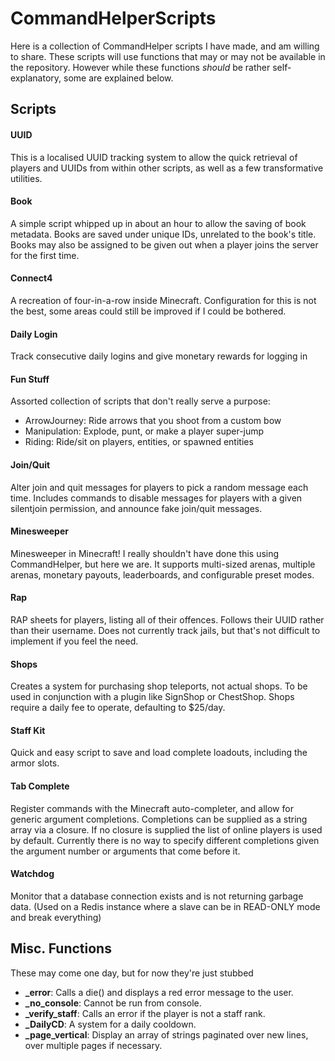 # CommandHelperScripts
Here is a collection of CommandHelper scripts I have made, and am willing to share. These scripts will use functions that may or may not be available in the repository. However while these functions *should* be rather self-explanatory, some are explained below.

## Scripts
#### UUID
This is a localised UUID tracking system to allow the quick retrieval of players and UUIDs from within other scripts, as well as a few transformative utilities.

#### Book
A simple script whipped up in about an hour to allow the saving of book metadata. Books are saved under unique IDs, unrelated to the book's title. Books may also be assigned to be given out when a player joins the server for the first time.

#### Connect4
A recreation of four-in-a-row inside Minecraft. Configuration for this is not the best, some areas could still be improved if I could be bothered.

#### Daily Login
Track consecutive daily logins and give monetary rewards for logging in

#### Fun Stuff
Assorted collection of scripts that don't really serve a purpose:
* ArrowJourney: Ride arrows that you shoot from a custom bow
* Manipulation: Explode, punt, or make a player super-jump
* Riding: Ride/sit on players, entities, or spawned entities

#### Join/Quit
Alter join and quit messages for players to pick a random message each time.
Includes commands to disable messages for players with a given silentjoin permission, and announce fake join/quit messages.

#### Minesweeper
Minesweeper in Minecraft! I really shouldn't have done this using CommandHelper, but here we are. It supports multi-sized arenas, multiple arenas, monetary payouts, leaderboards, and configurable preset modes.

#### Rap
RAP sheets for players, listing all of their offences. Follows their UUID rather than their username. Does not currently track jails, but that's not difficult to implement if you feel the need.

#### Shops
Creates a system for purchasing shop teleports, not actual shops. To be used in conjunction with a plugin like SignShop or ChestShop. Shops require a daily fee to operate, defaulting to $25/day.

#### Staff Kit
Quick and easy script to save and load complete loadouts, including the armor slots.

#### Tab Complete
Register commands with the Minecraft auto-completer, and allow for generic argument completions. Completions can be supplied as a string array via a closure. If no closure is supplied the list of online players is used by default.
Currently there is no way to specify different completions given the argument number or arguments that come before it.

#### Watchdog
Monitor that a database connection exists and is not returning garbage data. (Used on a Redis instance where a slave can be in READ-ONLY mode and break everything)

## Misc. Functions
These may come one day, but for now they're just stubbed
* **_error**: Calls a die() and displays a red error message to the user.
* **_no_console**: Cannot be run from console.
* **_verify_staff**: Calls an error if the player is not a staff rank.
* **_DailyCD**: A system for a daily cooldown.
* **_page_vertical**: Display an array of strings paginated over new lines, over multiple pages if necessary.
